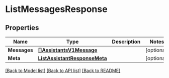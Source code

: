# ListMessagesResponse

## Properties

Name | Type | Description | Notes
------------ | ------------- | ------------- | -------------
**Messages** | [**[]AssistantsV1Message**](AssistantsV1Message.md) |  |[optional] 
**Meta** | [**ListAssistantResponseMeta**](ListAssistantResponseMeta.md) |  |[optional] 

[[Back to Model list]](../README.md#documentation-for-models) [[Back to API list]](../README.md#documentation-for-api-endpoints) [[Back to README]](../README.md)


